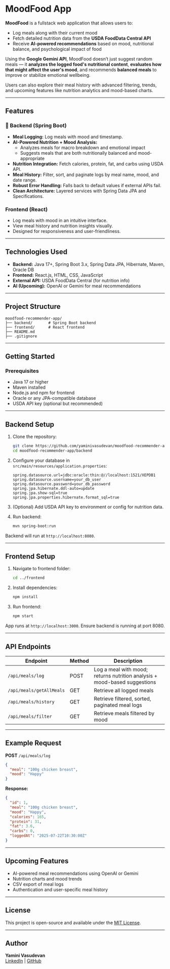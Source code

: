 
# MoodFood App

**MoodFood** is a fullstack web application that allows users to:

- Log meals along with their current mood  
- Fetch detailed nutrition data from the **USDA FoodData Central API**  
- Receive **AI-powered recommendations** based on mood, nutritional balance, and psychological impact of food  

Using the **Google Gemini API**, MoodFood doesn’t just suggest random meals — it **analyzes the logged food's nutritional content**, **evaluates how that might affect the user's mood**, and recommends **balanced meals** to improve or stabilize emotional wellbeing.

Users can also explore their meal history with advanced filtering, trends, and upcoming features like nutrition analytics and mood-based charts.

---

## Features

### 🔧 Backend (Spring Boot)
- **Meal Logging:** Log meals with mood and timestamp.
- **AI-Powered Nutrition + Mood Analysis:**
  - Analyzes meals for macro breakdown and emotional impact
  - Suggests meals that are both nutritionally balanced and mood-appropriate
- **Nutrition Integration:** Fetch calories, protein, fat, and carbs using USDA API.
- **Meal History:** Filter, sort, and paginate logs by meal name, mood, and date range.
- **Robust Error Handling:** Falls back to default values if external APIs fail.
- **Clean Architecture:** Layered services with Spring Data JPA and Specifications.

### Frontend (React)
- Log meals with mood in an intuitive interface.
- View meal history and nutrition insights visually.
- Designed for responsiveness and user-friendliness.

---

## Technologies Used

- **Backend:** Java 17+, Spring Boot 3.x, Spring Data JPA, Hibernate, Maven, Oracle DB
- **Frontend:** React.js, HTML, CSS, JavaScript
- **External API:** USDA FoodData Central (for nutrition info)
- **AI (Upcoming):** OpenAI or Gemini for meal recommendations

---

## Project Structure

```
moodfood-recommender-app/
├── backend/       # Spring Boot backend
├── frontend/      # React frontend
├── README.md
├── .gitignore
```

---

## Getting Started

### Prerequisites

- Java 17 or higher
- Maven installed
- Node.js and npm for frontend
- Oracle or any JPA-compatible database
- USDA API key (optional but recommended)

---

## Backend Setup

1. Clone the repository:

   ```bash
   git clone https://github.com/yaminivasudevan/moodfood-recommender-app.git
   cd moodfood-recommender-app/backend
   ```

2. Configure your database in `src/main/resources/application.properties`:

   ```properties
   spring.datasource.url=jdbc:oracle:thin:@//localhost:1521/XEPDB1
   spring.datasource.username=your_db_user
   spring.datasource.password=your_db_password
   spring.jpa.hibernate.ddl-auto=update
   spring.jpa.show-sql=true
   spring.jpa.properties.hibernate.format_sql=true
   ```

3. (Optional) Add USDA API key to environment or config for nutrition data.

4. Run backend:

   ```bash
   mvn spring-boot:run
   ```

Backend will run at `http://localhost:8080`.

---

## Frontend Setup

1. Navigate to frontend folder:

   ```bash
   cd ../frontend
   ```

2. Install dependencies:

   ```bash
   npm install
   ```

3. Run frontend:

   ```bash
   npm start
   ```

App runs at `http://localhost:3000`. Ensure backend is running at port 8080.

---

## API Endpoints

| Endpoint                    | Method | Description                                |
|----------------------------|--------|--------------------------------------------|
| `/api/meals/log`           | POST   | Log a meal with mood; returns nutrition analysis + mood-based suggestions  |
| `/api/meals/getAllMeals`   | GET    | Retrieve all logged meals |
| `/api/meals/history`       | GET    | Retrieve filtered, sorted, paginated meal logs |
| `/api/meals/filter`        | GET    | Retrieve meals filtered by mood |

---

## Example Request

**POST** `/api/meals/log`

```json
{
  "meal": "100g chicken breast",
  "mood": "Happy"
}
```

**Response:**

```json
{
  "id": 1,
  "meal": "100g chicken breast",
  "mood": "Happy",
  "calories": 165,
  "protein": 31,
  "fat": 3.6,
  "carbs": 0,
  "loggedAt": "2025-07-22T10:30:00Z"
}
```

---

## Upcoming Features

- AI-powered meal recommendations using OpenAI or Gemini
- Nutrition charts and mood trends
- CSV export of meal logs
- Authentication and user-specific meal history

---

## License

This project is open-source and available under the [MIT License](LICENSE).

---

## Author

**Yamini Vasudevan**  
[LinkedIn](https://www.linkedin.com/in/yaminivasudevan) | [GitHub](https://github.com/yaminivasudevan)
